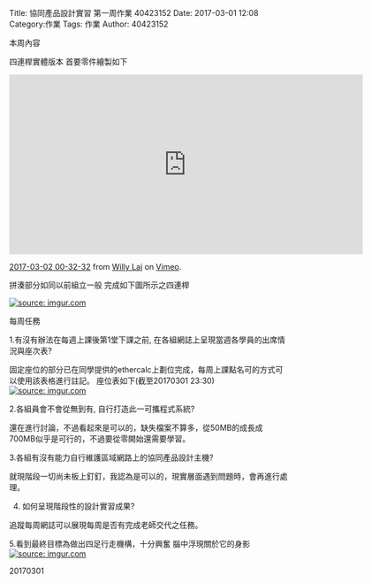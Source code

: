 Title: 協同產品設計實習 第一周作業 40423152
Date: 2017-03-01 12:08
Category:作業
Tags: 作業
Author: 40423152



<!-- PELICAN_END_SUMMARY -->

本周內容

四連桿實體版本
首要零件繪製如下
<iframe src="https://player.vimeo.com/video/206266484" width="640" height="325" frameborder="0" webkitallowfullscreen mozallowfullscreen allowfullscreen></iframe>
<p><a href="https://vimeo.com/206266484">2017-03-02 00-32-32</a> from <a href="https://vimeo.com/user46451216">Willy Lai</a> on <a href="https://vimeo.com">Vimeo</a>.</p>


拼湊部分如同以前組立一般
完成如下圖所示之四連桿

<a href="http://imgur.com/georQ6O"><img src="http://i.imgur.com/georQ6O.jpg" title="source: imgur.com" /></a>


每周任務

1.有沒有辦法在每週上課後第1堂下課之前, 在各組網誌上呈現當週各學員的出席情況與座次表?

固定座位的部分已在同學提供的ethercalc上劃位完成，每周上課點名可的方式可以使用該表格進行註記。
座位表如下(截至20170301 23:30)
<a href="http://imgur.com/9HNHqGa"><img src="http://i.imgur.com/9HNHqGa.jpg" title="source: imgur.com" /></a>

2.各組員會不會從無到有, 自行打造此一可攜程式系統?

還在進行討論，不過看起來是可以的，缺失檔案不算多，從50MB的成長成700MB似乎是可行的，不過要從零開始還需要學習。

3.各組有沒有能力自行維護區域網路上的協同產品設計主機?

就現階段一切尚未板上釘釘，我認為是可以的，現實層面遇到問題時，會再進行處理。

4. 如何呈現階段性的設計實習成果?

追蹤每周網誌可以展現每周是否有完成老師交代之任務。

5.看到最終目標為做出四足行走機構，十分興奮
腦中浮現關於它的身影
<a href="http://imgur.com/3g5xVQt"><img src="http://i.imgur.com/3g5xVQt.jpg" title="source: imgur.com" /></a>

20170301